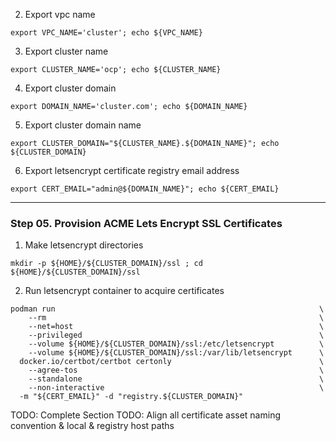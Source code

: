 
  2. Export vpc name
```
export VPC_NAME='cluster'; echo ${VPC_NAME} 
```
  3. Export cluster name
```
export CLUSTER_NAME='ocp'; echo ${CLUSTER_NAME} 
```
  4. Export cluster domain
```
export DOMAIN_NAME='cluster.com'; echo ${DOMAIN_NAME}
```
  5. Export cluster domain name
```
export CLUSTER_DOMAIN="${CLUSTER_NAME}.${DOMAIN_NAME}"; echo ${CLUSTER_DOMAIN}
```
  6. Export letsencrypt certificate registry email address
```
export CERT_EMAIL="admin@${DOMAIN_NAME}"; echo ${CERT_EMAIL}
```

---------------------------------------------------------------------------------
### Step 05\. Provision ACME Lets Encrypt SSL Certificates
  1. Make letsencrypt directories
```
mkdir -p ${HOME}/${CLUSTER_DOMAIN}/ssl ; cd ${HOME}/${CLUSTER_DOMAIN}/ssl
```
  2. Run letsencrypt container to acquire certificates    
```
podman run                                                           \
    --rm                                                             \
    --net=host                                                       \
    --privileged                                                     \
    --volume ${HOME}/${CLUSTER_DOMAIN}/ssl:/etc/letsencrypt          \
    --volume ${HOME}/${CLUSTER_DOMAIN}/ssl:/var/lib/letsencrypt      \
  docker.io/certbot/certbot certonly                                 \
    --agree-tos                                                      \
    --standalone                                                     \
    --non-interactive                                                \
  -m "${CERT_EMAIL}" -d "registry.${CLUSTER_DOMAIN}"
```
TODO: Complete Section
TODO: Align all certificate asset naming convention & local & registry host paths
